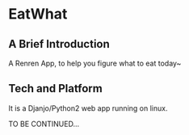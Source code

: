 EatWhat
=======

## A Brief Introduction
A Renren App, to help you figure what to eat today~

## Tech and Platform
It is a Djanjo/Python2 web app running on linux.

TO BE CONTINUED...
